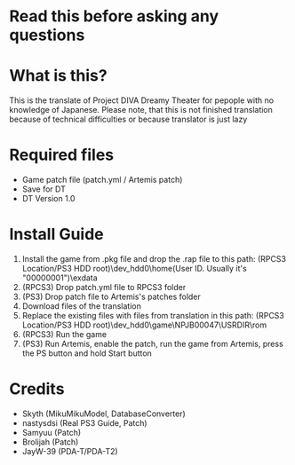 # Read this before asking any questions
# What is this?
This is the translate of Project DIVA Dreamy Theater for pepople with no knowledge of Japanese. Please note, that this is not finished translation 
because of technical difficulties or because translator is just lazy
# Required files
- Game patch file (patch.yml / Artemis patch)
- Save for DT
- DT Version 1.0
# Install Guide
1. Install the game from .pkg file and drop the .rap file to this path: (RPCS3 Location/PS3 HDD root)\dev_hdd0\home\(User ID. Usually it's "00000001")\exdata
2. (RPCS3) Drop patch.yml file to RPCS3 folder
2. (PS3) Drop patch file to Artemis's patches folder
3. Download files of the translation
4. Replace the existing files with files from translation in this path: (RPCS3 Location/PS3 HDD root)\dev_hdd0\game\NPJB00047\USRDIR\rom
5. (RPCS3) Run the game
5. (PS3) Run Artemis, enable the patch, run the game from Artemis, press the PS button and hold Start button
# Credits
- Skyth (MikuMikuModel, DatabaseConverter)
- nastysdsi (Real PS3 Guide, Patch)
- Samyuu (Patch)
- Brolijah (Patch)
- JayW-39 (PDA-T/PDA-T2)
